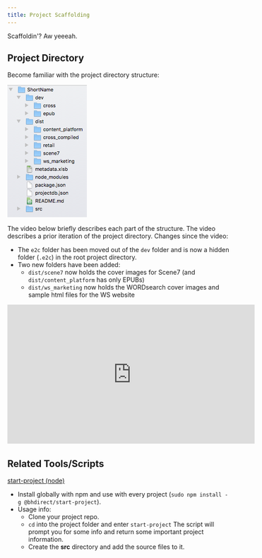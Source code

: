 ```yaml
---
title: Project Scaffolding
---
```

Scaffoldin'? Aw yeeeah.

## Project Directory

Become familiar with the project directory structure:

![Screen shot of our project directory structure.](../assets/images/project-dir.png)

The video below briefly describes each part of the structure. The video describes a prior iteration of the project directory. Changes since the video:

* The `e2c` folder has been moved out of the `dev` folder and is now a hidden folder (`.e2c`) in the root project directory.
* Two new folders have been added:
  * `dist/scene7` now holds the cover images for Scene7 (and `dist/content_platform` has only EPUBs)
  * `dist/ws_marketing` now holds the WORDsearch cover images and sample html files for the WS website

<iframe width="560" height="315" src="https://youtu.be/RDhEy5iD6i8" frameborder="0" allowfullscreen></iframe>

## Related Tools/Scripts

[start-project (node)](https://github.com/bhdirect-ebooks/start-project)

* Install globally with npm and use with every project (`sudo npm install -g @bhdirect/start-project`).
* Usage info:
  * Clone your project repo.
  * `cd` into the project folder and enter `start-project` The script will prompt you for some info and return some important project information.
  * Create the **src** directory and add the source files to it.

